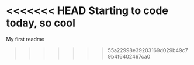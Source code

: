 <<<<<<< HEAD
Starting to code today, so cool
=======
My first readme
>>>>>>> 55a22998e39203169d029b49c79b4f6402467ca0

